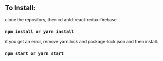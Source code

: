
## To Install:
clone the repository, then cd antd-react-redux-firebase
### `npm install or yarn install`

if you get an error, remove yarn.lock and package-lock.json and then install. <br/>

### `npm start or yarn start`


